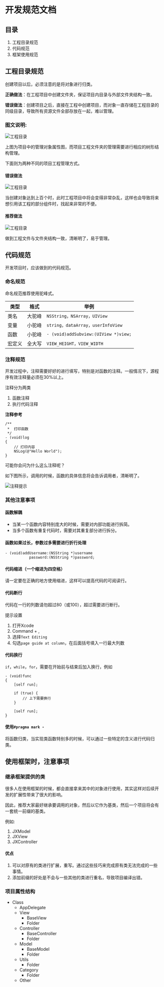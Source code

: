 # 开发规范文档

## 目录

1. 工程目录规范
2. 代码规范
3. 框架使用规范

## 工程目录规范

创建项目以后，必须注意的是将对象进行归类。

**正确做法**：在工程项目中创建文件夹，保证项目内目录与外部文件夹结构一致。

**错误做法**：创建项目之后，直接在工程中创建项目，而对象一直存储在工程目录的同级目录，导致所有资源文件全部存放在一起，难以管理。

### 图文说明:

![工程目录](resource/proj_tree.png)

上图为项目中的管理对象属性图，而项目工程文件夹的管理需要进行相应的树形结构管理。 

下面则为两种不同的项目工程管理方式。

#### 错误做法

![工程目录](resource/proj_tree_wrong.png)

当创建对象达到上百个时，此时工程项目中将会变得非常杂乱，这样也会导致将来想引用该工程的部分组件时，找起来非常的不便。

#### 推荐做法

![工程目录](resource/proj_tree_right.png)

做到工程文件与文件夹结构一致，清晰明了，易于管理。

## 代码规范

开发项目时，应该做到的代码规范。

### 命名规范

命名规范推荐使用驼峰式。

|类型|格式|举例|
|---|---|---|
|类名|大驼峰|`NSString，NSArray，UIView`  |
|变量|小驼峰|`string，dataArray，userInfoView`|  
|函数|小驼峰|`- (void)addSubview:(UIView *)view;`  |
|宏定义|全大写|`VIEW_HEIGHT，VIEW_WIDTH`|

### 注释规范

开发过程中，注释需要好好的进行填写，特别是对函数的注释。一般情况下，源程序有效注释量必须在30%以上。 

注释分为两类

1. 函数注释
2. 执行代码注释

**注释参考**

```
/**
 *  打印函数
 */
- (void)log
{
    // 打印内容
    NSLog(@"Hello World");
}
```

可能你会问为什么这么注释呢？

如下图所示，调用的时候，函数的具体信息将会告诉调用者，清晰明了。

![注释提示](resource/func_statement_alert.png)

### 其他注意事项

#### 函数解耦

* 当某一个函数内容特别庞大的时候，需要对内部功能进行拆简。
* 当多个函数有重复代码时，需要对其重复部分进行拆分。

#### 函数如果过长，参数过多需要进行折行处理

```
- (void)addUsername:(NSString *)username
           password:(NSString *)password;

```

#### 代码缩进（一个缩进为四空格）

请一定要在正确的地方使用缩进，这样可以提高代码的可阅读行。

#### 代码断行
 
代码在一行的列数请勿超过80（或100），超过需要进行断行。

提示设置

1. 打开Xcode
2. Command + ,
3. 选择`Text Editing`
4. 勾选`page guide at column`，在后面括号填入一行最大列数

#### 代码换行

`if`，`while`，`for`，需要在开始前与结束后加入换行，例如

```
- (void)func
{
    [self run];
    
    if (true) {
        // 上下需要换行
    }
    
    [self run];
}
```

#### 使用`#pragma mark -`

将函数归类，当实现类函数特别多的时候，可以通过一些特定的含义进行代码归类。

## 使用框架时，注意事项

### 继承框架提供的类

很多人在使用框架的时候，都会直接拿来其中的对象进行使用，其实这样对后续开发的扩展性带来了很大的影响。

因此，推荐大家最好继承要调用的对象，然后以它作为基类，然后一个项目将会有一套统一前缀的基类。

例如:

1. JXModel
2. JXView
3. JXController

#### 优点

1. 可以对原有的类进行扩展，重写。通过这些技巧来完成原有类无法完成的一些事情。
2. 添加前缀的好处是不会与一些其他的类进行重名，导致项目编译出错。

### 项目属性结构

* Class
	* AppDelegate 
	* View
		* BaseView
		* Folder
	* Controller
		* BaseController
		* Folder
	* Model
	  * BaseModel
	  * Folder
	* Utils
	  * Folder
	* Category
	  * Folder
	* Other
	  
	  
	  
	  
	  
	  


 